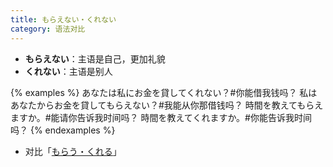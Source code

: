 ```yaml
---
title: もらえない・くれない
category: 语法对比
---
```


- **もらえない**：主语是自己，更加礼貌
- **くれない**：主语是别人

{% examples %}
あなたは私にお金を貸してくれない？#你能借我钱吗？
私はあなたからお金を貸してもらえない？#我能从你那借钱吗？
時間を教えてもらえますか。#能请你告诉我时间吗？
時間を教えてくれますか。#你能告诉我时间吗？
{% endexamples %}

- 对比「[もらう・くれる](../ageru-morau-kureru)」
